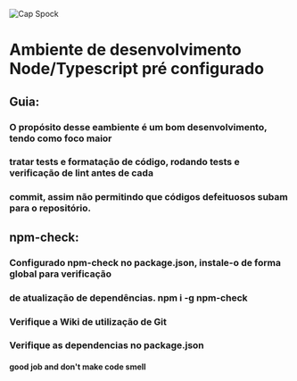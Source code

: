![Cap Spock](https://i0.wp.com/www.jornalopcao.com.br/wp-content/uploads/2015/02/leonard.jpg?resize=300%2C169&ssl=1)
# Ambiente de desenvolvimento Node/Typescript pré configurado

## Guia:

### O propósito desse eambiente é um bom desenvolvimento, tendo como foco maior
### tratar tests e formatação de código, rodando tests e verificação de lint antes de cada
### commit, assim não permitindo que códigos defeituosos subam para o repositório.

## npm-check:
### Configurado npm-check no package.json, instale-o de forma global para verificação
### de atualização de dependências. **npm i -g npm-check**

### Verifique a Wiki de utilização de Git
### Verifique as dependencias no package.json

#### good job and don't make code smell
